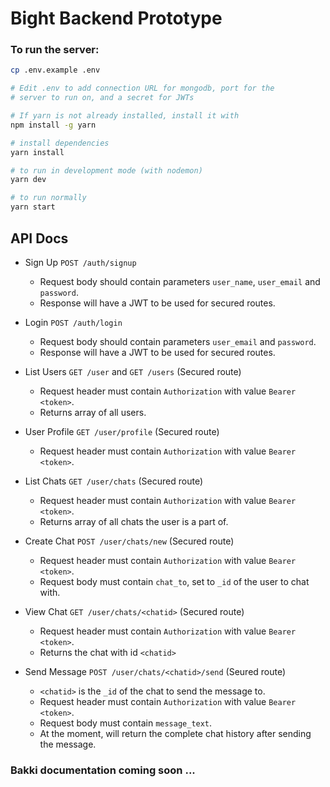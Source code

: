 # Bight Backend Prototype

### To run the server:

```bash
cp .env.example .env

# Edit .env to add connection URL for mongodb, port for the
# server to run on, and a secret for JWTs

# If yarn is not already installed, install it with
npm install -g yarn

# install dependencies
yarn install

# to run in development mode (with nodemon)
yarn dev

# to run normally
yarn start
```

## API Docs

- Sign Up `POST /auth/signup`

  - Request body should contain parameters `user_name`, `user_email` and `password`.
  - Response will have a JWT to be used for secured routes.

- Login `POST /auth/login`

  - Request body should contain parameters `user_email` and `password`.
  - Response will have a JWT to be used for secured routes.

- List Users `GET /user` and `GET /users` (Secured route)

  - Request header must contain `Authorization` with value `Bearer <token>`.
  - Returns array of all users.

- User Profile `GET /user/profile` (Secured route)

  - Request header must contain `Authorization` with value `Bearer <token>`.

- List Chats `GET /user/chats` (Secured route)

  - Request header must contain `Authorization` with value `Bearer <token>`.
  - Returns array of all chats the user is a part of.

- Create Chat `POST /user/chats/new` (Secured route)

  - Request header must contain `Authorization` with value `Bearer <token>`.
  - Request body must contain `chat_to`, set to `_id` of the user to chat with.

- View Chat `GET /user/chats/<chatid>` (Secured route)

  - Request header must contain `Authorization` with value `Bearer <token>`.
  - Returns the chat with id `<chatid>`

- Send Message `POST /user/chats/<chatid>/send` (Seured route)

  - `<chatid>` is the `_id` of the chat to send the message to.
  - Request header must contain `Authorization` with value `Bearer <token>`.
  - Request body must contain `message_text`.
  - At the moment, will return the complete chat history after sending the message.

### Bakki documentation coming soon ...
